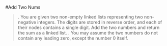 #Add Two Nums
>. You are given two non-empty linked lists representing two non-negative integers. The digits are stored in reverse order, and each of their nodes contains a single digit. Add the two numbers and return the sum as a linked list.
>. You may assume the two numbers do not contain any leading zero, except the number 0 itself.